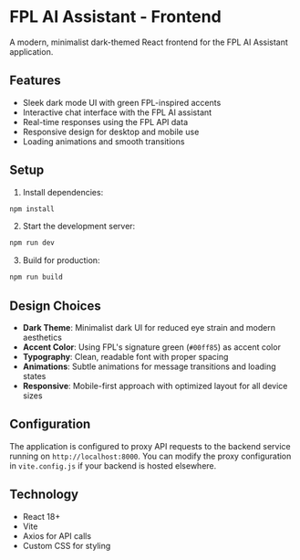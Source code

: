 # FPL AI Assistant - Frontend

A modern, minimalist dark-themed React frontend for the FPL AI Assistant application.

## Features

- Sleek dark mode UI with green FPL-inspired accents
- Interactive chat interface with the FPL AI assistant
- Real-time responses using the FPL API data
- Responsive design for desktop and mobile use
- Loading animations and smooth transitions

## Setup

1. Install dependencies:

```bash
npm install
```

2. Start the development server:

```bash
npm run dev
```

3. Build for production:

```bash
npm run build
```

## Design Choices

- **Dark Theme**: Minimalist dark UI for reduced eye strain and modern aesthetics
- **Accent Color**: Using FPL's signature green (`#00ff85`) as accent color
- **Typography**: Clean, readable font with proper spacing
- **Animations**: Subtle animations for message transitions and loading states
- **Responsive**: Mobile-first approach with optimized layout for all device sizes

## Configuration

The application is configured to proxy API requests to the backend service running on `http://localhost:8000`. You can modify the proxy configuration in `vite.config.js` if your backend is hosted elsewhere.

## Technology

- React 18+
- Vite
- Axios for API calls
- Custom CSS for styling

